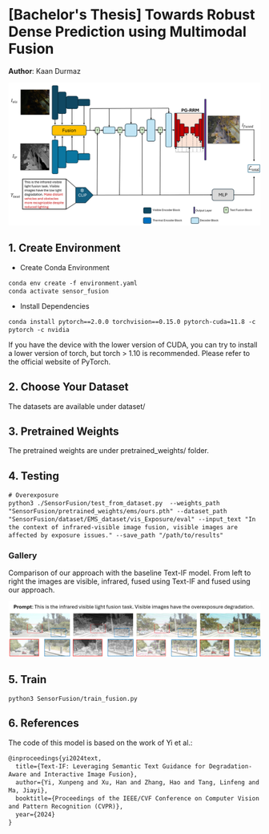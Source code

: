 # [Bachelor's Thesis] Towards Robust Dense Prediction using Multimodal Fusion

**Author**: Kaan Durmaz

![Framework](imgs/our_approach.png)

## 1. Create Environment
- Create Conda Environment
```
conda env create -f environment.yaml
conda activate sensor_fusion
```
- Install Dependencies
```
conda install pytorch==2.0.0 torchvision==0.15.0 pytorch-cuda=11.8 -c pytorch -c nvidia
```
If you have the device with the lower version of CUDA, you can try to install a lower version of torch, but torch > 1.10 is recommended. Please refer to the official website of PyTorch.

## 2. Choose Your Dataset

The datasets are available under dataset/

## 3. Pretrained Weights
The pretrained weights are under pretrained_weights/ folder.

## 4. Testing
```shell
# Overexposure
python3 ./SensorFusion/test_from_dataset.py  --weights_path "SensorFusion/pretrained_weights/ems/ours.pth" --dataset_path "SensorFusion/dataset/EMS_dataset/vis_Exposure/eval" --input_text "In the context of infrared-visible image fusion, visible images are affected by exposure issues." --save_path "/path/to/results"
```

### Gallery

Comparison of our approach with the baseline Text-IF model. From left to right the images are visible, infrared, fused using Text-IF and fused using our approach.

![Gallery](imgs/exposure_img2.png)

## 5. Train
```shell
python3 SensorFusion/train_fusion.py
```

## 6. References

The code of this model is based on the work of Yi et al.: 
```
@inproceedings{yi2024text,
  title={Text-IF: Leveraging Semantic Text Guidance for Degradation-Aware and Interactive Image Fusion},
  author={Yi, Xunpeng and Xu, Han and Zhang, Hao and Tang, Linfeng and Ma, Jiayi},
  booktitle={Proceedings of the IEEE/CVF Conference on Computer Vision and Pattern Recognition (CVPR)},
  year={2024}
}
```